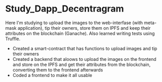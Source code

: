 # Study_Dapp_Decentragram
Here I'm studying to upload the images to the web-interfase (with meta-mask application), 
tip their owners, store them on IPFS and keep their attributes on the blockchain (Ganache). 
Also learned writing tests using Truffle.

* Created a smart-contract that has functions to upload images and tip their owners
* Created a backend that aloows to upload the images on the frontend and store on the IPFS 
and get their attributes from the blockchain, converting them to the frontend afterwards
* Coded a frontend to make it all usable
